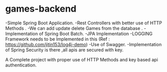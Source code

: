 
# games-backend

-Simple Spring Boot Application.
-Rest Controllers with better use of HTTP Methods .
-We can add update delete Games from the database .
-Implementation of Spring Boot Batch.
-JPA Implementation
-LOGGING Framework needs to be Implemented in this (Ref : https://github.com/jitin153/log4j-demo)
-Use of Swagger.
-Implementation of Spring Security is there ,all apis are secured with key.


A Complete project with proper use of HTTP Methods and key based api authentication.
